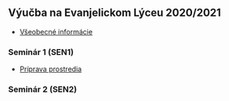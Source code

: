 ## Výučba na Evanjelickom Lýceu 2020/2021

* [Všeobecné informácie](./2020/common.md)

### Seminár 1 (SEN1)

* [Príprava prostredia](./2020/sen1/1-setup.md)

### Seminár 2 (SEN2)
